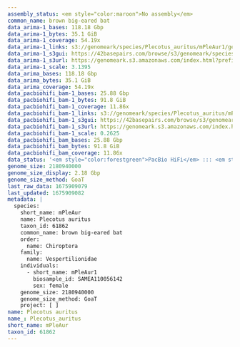 ```yaml
---
assembly_status: <em style="color:maroon">No assembly</em>
common_name: brown big-eared bat
data_arima-1_bases: 118.18 Gbp
data_arima-1_bytes: 35.1 GiB
data_arima-1_coverage: 54.19x
data_arima-1_links: s3://genomeark/species/Plecotus_auritus/mPleAur1/genomic_data/arima/<br>
data_arima-1_s3gui: https://42basepairs.com/browse/s3/genomeark/species/Plecotus_auritus/mPleAur1/genomic_data/arima/
data_arima-1_s3url: https://genomeark.s3.amazonaws.com/index.html?prefix=species/Plecotus_auritus/mPleAur1/genomic_data/arima/
data_arima-1_scale: 3.1395
data_arima_bases: 118.18 Gbp
data_arima_bytes: 35.1 GiB
data_arima_coverage: 54.19x
data_pacbiohifi_bam-1_bases: 25.88 Gbp
data_pacbiohifi_bam-1_bytes: 91.8 GiB
data_pacbiohifi_bam-1_coverage: 11.86x
data_pacbiohifi_bam-1_links: s3://genomeark/species/Plecotus_auritus/mPleAur1/genomic_data/pacbio_hifi/<br>
data_pacbiohifi_bam-1_s3gui: https://42basepairs.com/browse/s3/genomeark/species/Plecotus_auritus/mPleAur1/genomic_data/pacbio_hifi/
data_pacbiohifi_bam-1_s3url: https://genomeark.s3.amazonaws.com/index.html?prefix=species/Plecotus_auritus/mPleAur1/genomic_data/pacbio_hifi/
data_pacbiohifi_bam-1_scale: 0.2625
data_pacbiohifi_bam_bases: 25.88 Gbp
data_pacbiohifi_bam_bytes: 91.8 GiB
data_pacbiohifi_bam_coverage: 11.86x
data_status: '<em style="color:forestgreen">PacBio HiFi</em> ::: <em style="color:forestgreen">Arima</em>'
genome_size: 2180940000
genome_size_display: 2.18 Gbp
genome_size_method: GoaT
last_raw_data: 1675909079
last_updated: 1675909082
metadata: |
  species:
    short_name: mPleAur
    name: Plecotus auritus
    taxon_id: 61862
    common_name: brown big-eared bat
    order:
      name: Chiroptera
    family:
      name: Vespertilionidae
    individuals:
      - short_name: mPleAur1
        biosample_id: SAMEA110056142
        sex: female
    genome_size: 2180940000
    genome_size_method: GoaT
    project: [ ]
name: Plecotus auritus
name_: Plecotus_auritus
short_name: mPleAur
taxon_id: 61862
---
```

